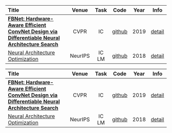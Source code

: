| Title                                    |  Venue  | Task | Code | Year | Info |
| :-------------------------------------- | :-----: | :--: | :--: | :----: | :--: |
| [**FBNet: Hardware-Aware Efficient ConvNet Design via Differentiable Neural Architecture Search**](https://ieeexplore.ieee.org/document/8953587/) |  CVPR   | IC |  [github](https://github.com/facebookresearch/mobile-vision) | 2019 | [detail](./info/Wu2019FBNet.md) |
| [Neural Architecture Optimization](http://papers.nips.cc/paper/8007-neural-architecture-optimization) | NeurIPS |  IC LM   | [github](https://github.com/renqianluo/NAO) | 2018 | [detail](info/Luo2018Nerual.md) |


| Title                                    |  Venue  | Task | Code | Year | Info |
| :-------------------------------------- | :-----: | :--: | :--: | :----: | :--: |
| [**FBNet: Hardware-Aware Efficient ConvNet Design via Differentiable Neural Architecture Search**](https://ieeexplore.ieee.org/document/8953587/) |  CVPR   | IC |  [github](https://github.com/facebookresearch/mobile-vision) | 2019 | [detail](./info/Wu2019FBNet.md) |
| [Neural Architecture Optimization](http://papers.nips.cc/paper/8007-neural-architecture-optimization) | NeurIPS |  IC LM   | [github](https://github.com/renqianluo/NAO) | 2018 | [detail](info/Luo2018Nerual.md) |